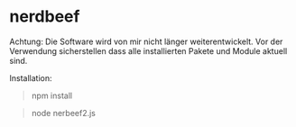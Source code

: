 # nerdbeef
Achtung: Die Software wird von mir nicht länger weiterentwickelt. Vor der Verwendung sicherstellen dass alle installierten Pakete und Module aktuell sind.

Installation:
> npm install

> node nerbeef2.js
